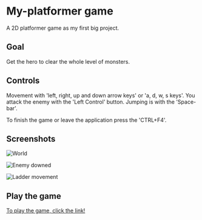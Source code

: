# My-platformer game
A 2D platformer game as my first big project.

## Goal

Get the hero to clear the whole level of monsters.

## Controls

Movement with 'left, right, up and down arrow keys' or 'a, d, w, s keys'.
You attack the enemy with the 'Left Control' button.
Jumping is with the 'Space-bar'.

To finish the game or leave the application press the 'CTRL+F4'.

## Screenshots

![World](https://raw.githubusercontent.com/itsLuk4/falseking2Demo.github.io/master/screenshots/Hero1.png)

![Enemy downed](https://raw.githubusercontent.com/itsLuk4/falseking2Demo.github.io/master/screenshots/Hero2.png)

![Ladder movement](https://raw.githubusercontent.com/itsLuk4/falseking2Demo.github.io/master/screenshots/Hero3.png)

## Play the game

<a href="False King 2D/Demo/index.html"> To play the game, click the link!</a>
